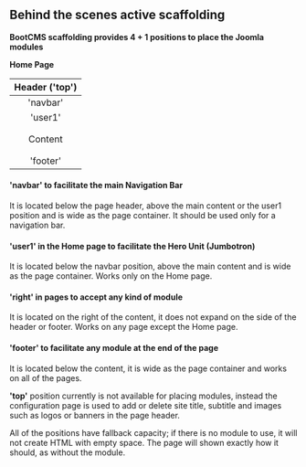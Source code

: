 ## Behind the scenes active scaffolding

**BootCMS scaffolding provides 4 + 1 positions to place the Joomla modules**

**Home Page** 

|           Header ('top')         |  
| :------------------------------: |
|             'navbar'             |
|             'user1'              |
|                                  | 
|                                  | 
|             Content              |  
|                                  | 
|                                  |
|             'footer'             | 

#### **'navbar'** to facilitate the main Navigation Bar
It is located below the page header, above the main content or the user1 position and is 
wide as the page container. It should be used only for a navigation bar.

#### **'user1'** in the Home page to facilitate the Hero Unit (Jumbotron)
It is located below the navbar position, above the main content and is wide as the page 
container. Works only on the Home page.

#### **'right'** in pages to accept any kind of module
It is located on the right of the content, it does not expand on the side of the header 
or footer. Works on any page except the Home page.

#### **'footer'** to facilitate any module at the end of the page
It is located below the content, it is wide as the page container and works on all of the pages.

**'top'** position currently is not available for placing modules, instead the configuration 
page is used to add or delete site title, subtitle and images such as logos or banners 
in the page header.

All of the positions have fallback capacity; if there is no module to use, it will not 
create HTML with empty space. The page will shown exactly how it should, as without the module.
